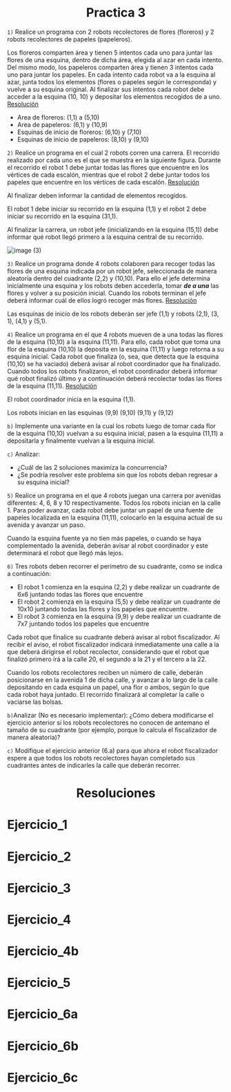 <h1 align="center">Practica 3</h1>

```1)``` Realice un programa con 2 robots recolectores de flores (floreros) y 2 robots recolectores de papeles (papeleros).

Los floreros comparten área y tienen 5 intentos cada uno para juntar las flores de una esquina, dentro de dicha área, elegida al azar en cada intento. Del mismo modo, los
papeleros comparten área y tienen 3 intentos cada uno para juntar los papeles. En cada intento cada robot va a la esquina al azar, junta todos los elementos (flores o papeles según le corresponda) y vuelve a su esquina original. Al finalizar sus intentos cada robot debe acceder a la esquina (10, 10) y depositar los elementos recogidos de a uno. [Resolución](#Ejercicio_1)
- Area de floreros: (1,1) a (5,10)
- Area de papeleros: (6,1) y (10,9)
- Esquinas de inicio de floreros: (6,10) y (7,10)
- Esquinas de inicio de papeleros: (8,10) y (9,10)

```2)``` Realice un programa en el cual 2 robots corren una carrera. El recorrido realizado por cada uno es el que se muestra en la siguiente figura. Durante el recorrido el robot 1 debe juntar todas las flores que encuentre en los vértices de cada escalón, mientras que el robot 2 debe juntar todos los papeles que encuentre en los vértices de cada escalón. [Resolución](#Ejercicio_2)

Al finalizar deben informar la cantidad de elementos recogidos.

El robot 1 debe iniciar su recorrido en la esquina (1,1) y el robot 2 debe iniciar su recorrido en la esquina (31,1).

Al finalizar la carrera, un robot jefe (inicializando en la esquina (15,1)) debe informar qué robot llegó primero a la esquina central de su recorrido.

![image (3)](https://user-images.githubusercontent.com/55964635/139356500-eb817fb0-84b4-497d-9b6f-42a772f2f907.png)

```3)``` Realice un programa donde 4 robots colaboren para recoger todas las flores de una esquina indicada por un robot jefe, seleccionada de manera aleatoria dentro del cuadrante (2,2) y (10,10). Para ello el jefe determina inicialmente una esquina y los robots deben accederla, tomar ***de a una*** las  flores y volver a su posición inicial. Cuando los robots terminan el jefe deberá informar cuál de ellos logró recoger más flores. [Resolución](#Ejercicio_3)

Las esquinas de inicio de los robots deberán ser jefe (1,1) y robots (2,1), (3, 1), (4,1) y (5,1).

```4)``` Realice un programa en el que 4 robots mueven de a una todas las flores de la esquina (10,10) a la esquina (11,11). Para ello, cada robot que toma una flor de la esquina (10,10) la deposita en la esquina (11,11) y luego retorna a su esquina inicial. Cada robot que finaliza (o, sea, que detecta que la esquina (10,10) se ha vaciado) deberá avisar al robot coordinador que ha finalizado. Cuando todos los robots finalizaron, el robot coordinador deberá informar qué robot finalizó último y a continuación deberá recolectar todas las flores de la esquina (11,11). [Resolución](#Ejercicio_4)

El robot coordinador inicia en la esquina (1,1).

Los robots inician en las esquinas (9,9) (9,10) (9,11) y (9,12)

```b)``` Implemente una variante en la cual los robots luego de tomar cada flor de la esquina (10,10) vuelvan a su esquina inicial, pasen a la esquina (11,11) a depositarla y finalmente vuelvan a la esquina inicial.

```c)``` Analizar:
- ¿Cuál de las 2 soluciones maximiza la concurrencia?
- ¿Se podría resolver este problema sin que los robots deban regresar a su esquina inicial?

```5)``` Realice un programa en el que 4 robots juegan una carrera por avenidas diferentes: 4, 6, 8 y 10 respectivamente. Todos los robots inician en la calle 1.
Para poder avanzar, cada robot debe juntar un papel de una fuente de papeles localizada en la esquina (11,11), colocarlo en la esquina actual de su avenida y avanzar un paso.

Cuando la esquina fuente ya no tien más papeles, o cuando se haya complementado la avenida, deberán avisar al robot coordinador y este determinará el robot que llegó más lejos.

```6)``` Tres robots deben recorrer el perímetro de su cuadrante, como se indica a continuación:
- El robot 1 comienza en la esquina (2,2) y debe realizar un cuadrante de 6x6 juntando todas las flores que encuentre
- El robot 2 comienza en la esquina (5,5) y debe realizar un cuadrante de 10x10 juntando todas las flores y los papeles que encuentre.
- El robot 3 comienza en la esquina (9,9) y debe realizar un cuadrante de 7x7 juntando todos los papeles que encuentre

Cada robot que finalice su cuadrante deberá avisar al robot fiscalizador. Al recibir el aviso, el robot fiscalizador indicará inmediatamente una calle a la que deberá dirigirse el robot recolector, considerando que el robot que finalizó primero irá a la calle 20, el segundo a la 21 y el tercero a la 22.

Cuando los robots recolectores reciben un número de calle, deberán posicionarse en la avenida 1 de dicha calle, y avanzar a lo largo de la calle depositando en cada esquina un papel, una flor o ambos, según lo que cada robot haya juntado. El recorrido finalizará al completar la calle o vaciarse las bolsas.

```b)```Analizar (No es necesario implementar): ¿Cómo debera modificarse el ejercicio anterior si los robots recolectores no conocen de antemano el tamaño de su cuadrante (por ejemplo, porque lo calcula el fiscalizador de manera aleatoria)?

```c)``` Modifique el ejercicio anterior (6.a) para que ahora el robot fiscalizador espere a que todos los robots recolectores hayan completado sus cuadrantes antes de indicarles la calle que deberán recorrer.

<h1 align="center">Resoluciones</h1>

Ejercicio_1
===========

Ejercicio_2
===========

Ejercicio_3
===========

Ejercicio_4
===========

Ejercicio_4b
============

Ejercicio_5
===========

Ejercicio_6a
============

Ejercicio_6b
============

Ejercicio_6c
============
